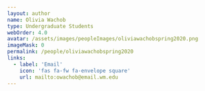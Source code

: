 ```yaml
---
layout: author
name: Olivia Wachob
type: Undergraduate Students
webOrder: 4.0
avatar: /assets/images/peopleImages/oliviawachobspring2020.png
imageMask: 0
permalink: /people/oliviawachobspring2020
links:
  - label: 'Email'
    icon: 'fas fa-fw fa-envelope square'
    url: mailto:owachob@email.wm.edu
---
```

